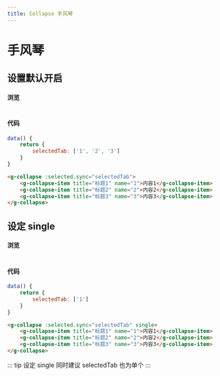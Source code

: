 ```yaml
---
title: Collapse 手风琴
---
```

# 手风琴

## 设置默认开启

#### 浏览
#
<ClientOnly>
<collapse-demo-1></collapse-demo-1>
</ClientOnly>

#
#### 代码
``` js
data() {
    return {
        selectedTab: ['1', '2', '3']
    }
}
```
```html
<g-collapse :selected.sync="selectedTab">
    <g-collapse-item title="标题1" name="1">内容1</g-collapse-item>
    <g-collapse-item title="标题2" name="2">内容2</g-collapse-item>
    <g-collapse-item title="标题3" name="3">内容3</g-collapse-item>
</g-collapse>
```
## 设定 single

#### 浏览
#
<ClientOnly>
<collapse-demo-2></collapse-demo-2>
</ClientOnly>

#### 代码
``` js
data() {
    return {
        selectedTab: ['1']
    }
}
```
```html
<g-collapse :selected.sync="selectedTab" single>
    <g-collapse-item title="标题1" name="1">内容1</g-collapse-item>
    <g-collapse-item title="标题2" name="2">内容2</g-collapse-item>
    <g-collapse-item title="标题3" name="3">内容3</g-collapse-item>
</g-collapse>
```
::: tip
设定 single 同时建议 selectedTab 也为单个
:::